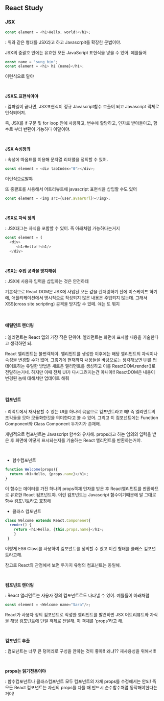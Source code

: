 ## React Study

### JSX

```javascript
const element = <h1>Hello, world!</h1>;
```

: 위와 같은 형태를 JSX라고 하고 Javascrpit를 확장한 문법이야. 
  
  JSX의 중괄호 안에는 유효한 모든 JavaScript 표현식을 넣을 수 있어.
  예를들어
  ```javascript
  const name = 'sung bin';
  const element = <h1> hi {name}</h1>;
  ```
  
  이런식으로 말야
  
  <br/>
  
  **JSX도 표현식이야**
 
 : 컴파일이 끝나면, JSX표현식이 정규 Javascript함수 호출이 되고 Javascript 객체로 인식되어져.
 
 즉, JSX를 if 구문 및 for loop 안에 사용하고, 변수에 할당하고, 인자로 받아들이고, 함수로 부터 반환이 가능하다 이말이야.


<br/>



**JSX 속성정의**

: 속성에 따옴표를 이용해 문자열 리터럴을 정의할 수 있어.
```javascript
const element = <div tabIndex="0"></div>;
```

이런식으로말야

또 중괄호를 사용해서 어트리뷰트에 javascript 표현식을 삽입할 수도 있어
```javascript
const element = <img src={user.avaarUrl}></img>;
```

<br/>



**JSX로 자식 정의**

: JSX태그는 자식을 포함할 수 있어. 즉 아래처럼 가능하다는거지
```javascript
const element = (
  <div>
     <h1>Hello!!<h1/>
  </div>
```
<br/>



**JSX는 주입 공격을 방지해줘**

: JSX에 사용자 입력을 삽입하는 것은 안전하데
  
  기본적으로 React DOM은 JSX에 사입된 모든 값을 렌더링하기 전에 이스케이프 하기에, 애플리케이션에서 명시적으로 작성되지 않은 내용은 주입되지 않는데. 그래서 XSS(cross site scripting) 공격을 방지할 수 있떼. 얘는 또 뭐지
  
  <br/>
  
  
  
 #### 에릴먼트 렌더링
 
 : 엘리먼트는 React 앱의 가장 작은 단위야. 엘리먼트는 화면에 표시할 내용을 기술한다고 생각하면 되.
 
 React 엘리먼트는 불변객체야. 엘리먼트를 생성한 이후에는 해당 엘리먼트의 자식이나 속성을 변경할 수가 없어. 그렇기에 현재까지 내용들을 바탕으로는 생각해보면 UI를 업데이트하는 유일한 방법은 새로운 엘리먼트를 생성하고 이를 ReactDOM.render()로 전달하는거네. 하지만 이때 전체 UI가 다시그려지는건 아니야!! ReactDOM은 내용이 변경된 놈에 대해서만 업데이트 해줘
 
 <br/>
 
 
 
 #### 컴포넌트 

: 리액트에서 재사용할 수 있는 UI를 하나의 묶음으로 컴포넌트라고 해! 즉 엘리먼트의 조각들을 모아 모듈화한것을 의미한다고 볼 수 있어. 그리고 이 컴포넌트에는 Function Component와 Class Component 두가지가 존재해.

개념적으로 컴포넌트는 Javascript 함수와 유사해. props라고 하는 임의의 입력을 받은 후 화면에 어떻게 표시되는지를 기술하는 React 엘리먼트를 반환하는거야.

<br/>

* 함수컴포넌트

```javascript
function Welcome(props){
  return <h1>Hello, {props.name}</h1>;
}
```

이 함수는 데이터를 가진 하나의 props객체 인자를 받은 후 React엘리먼트를 반환하므로 유효한 React 컴포넌트야. 이런 컴포넌트는 Javascript 함수이기때문에 말 그대로 함수 컴포넌트라고 호칭해


* 클래스 컴포넌트
```javascript
class Welcome extends React.Componenet{
  render() {
    return <h1>Hello, {this.props.name}</h1>;
    }
 }
 ```
 이렇게 ES6 Class를 사용하여 컴포넌트를 정의할 수 있고 이런 형태를 클래스 컴포넌트라고해.
 
 참고로 React의 관점에서 보면 두가지 유형의 컴포넌트는 동일해.

<br/>



**컴포넌트 렌더링**

: React 앨리먼트는 사용자 정의 컴포넌트로도 나타낼 수 있어. 예를들어 아래처럼
```javascript
const element = <Welcome name="Sara"/>;
```
React가 사용자 정의 컴포넌트로 작성한 엘리먼트를 발견하면 JSX 어트리뷰트와 자식을 해당 컴포넌트에 단일 객체로 전달해. 이 객체를 'props'라고 해.

<br/>



**컴포넌트 추출**

: 컴포넌트는 너무 큰 덩어리로 구성을 안하는 것이 좋아!! 왜냐?? 재사용성을 위해서!!! 

<br/>



**props는 읽기전용이야**

: 함수컴포넌트나 클래스컴포넌트 모두 컴포넌트의 자체 props를 수정해서는 안되! 즉 모든 React 컴포넌트는 자신의 props를 다룰 때 반드시 순수함수처럼 동작해야한다는거야!
